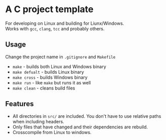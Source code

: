 # A C project template
For developing on Linux and building for Liunx/Windows.  
Works with `gcc`, `clang`, `tcc` and probably others.

## Usage
Change the project name in `.gitignore` and `Makefile`

- `make` - builds both Linux and Windows binary
- `make defualt` - builds Linux binary
- `make cross` - builds Windows binary
- `make run` - like `make` but runs it as well
- `make clean` - cleans build files

## Features

- All directories in `src/` are included. You don't have to use relative paths when including headers.
- Only files that have changed and their dependencies are rebuild.
- Crosscompile from Linux to windows.

